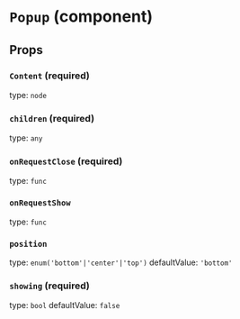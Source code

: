 `Popup` (component)
===================



Props
-----

### `Content` (required)

type: `node`


### `children` (required)

type: `any`


### `onRequestClose` (required)

type: `func`


### `onRequestShow`

type: `func`


### `position`

type: `enum('bottom'|'center'|'top')`
defaultValue: `'bottom'`


### `showing` (required)

type: `bool`
defaultValue: `false`

